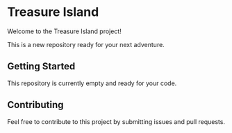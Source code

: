 # Treasure Island

Welcome to the Treasure Island project!

This is a new repository ready for your next adventure.

## Getting Started

This repository is currently empty and ready for your code.

## Contributing

Feel free to contribute to this project by submitting issues and pull requests.
